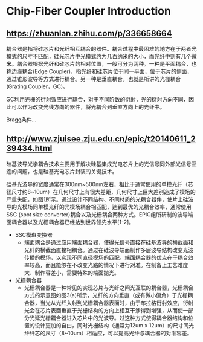 # Chip-Fiber Coupler Introduction

## https://zhuanlan.zhihu.com/p/336658664
耦合器是指将硅芯片和光纤相互耦合的器件。耦合过程中最困难的地方在于两者光模式的尺寸不匹配，硅光芯片中光模式约为几百纳米的大小，而光纤中则有几个微米。耦合器根据光纤和硅芯片的相对位置，一般可分为两种。一种是平面耦合，也称边缘耦合(Edge Coupler)，指光纤和硅芯片位于同一平面，位于芯片的侧面，通过锥形波导等方式进行耦合。另一种是垂直耦合，也就是所讲的光栅耦合(Grating Coupler，GC)。

GC利用光栅的衍射效应进行耦合，对于不同阶数的衍射，光的衍射方向不同，因此可以作为改变光线方向的器件，将光耦合到垂直方向上的光纤中。

Bragg条件...

## http://www.zjuisee.zju.edu.cn/epic/t20140611_239434.html
硅基波导光学耦合技术主要用于解决硅基集成光电芯片上的光信号同外部光信号互连的问题，也是硅基光电芯片封装的关键技术。

硅基光波导的宽度通常在300nm~500nm左右，相比于通常使用的单模光纤（芯径尺寸约8~10um）在几何尺寸上有很大差距，几何尺寸上巨大差别造成了模场的严重失配，如图1所示。通过设计不同结构、不同材质的光耦合器件，使片上硅波导的光模场同单模光纤的光模场耦合相匹配，达到最优的光耦合效率，通常使用SSC (spot size converter)耦合以及光栅耦合两种方式。EPIC组所研制的波导端面耦合器以及光栅耦合器已经达到世界领先水平[1-2]。

- SSC模斑变换器
	- 端面耦合是通过应用端面耦合器，使得光信号直接在硅基波导的横截面和光纤的横截面直接相耦合。通过在硅波导端面制作多层波导结构改变光波传播的模场，以实现不同直径模场的匹配。端面耦合器的优点在于耦合效率较高，而且能够在不改变光路的情况下进行对准。在制备上工艺难度大、制作容差小，需要特殊的端面抛光。
- 光栅耦合器
	- 光栅耦合器是一种常见的实现芯片与光纤之间光互联的耦合器，光栅耦合方式的示意图如图3(a)所示，光纤的方向垂直（或有微小偏角）于光栅耦合器，当光从光纤入射到光栅耦合器表面时，由于布拉格衍射效应，衍射光会在芯片表面垂直于光栅结构的方向上相互干涉得到增强，从而使一部分光延光栅耦合器进入芯片中的光波导。过这种方式使得耦合器结构和位置的设计更加的自由，同时光栅结构（通常为12um x 12um）的尺寸同光纤纤芯的尺寸（8~10um）相适应，可以提高光纤与耦合器的对准容差。


